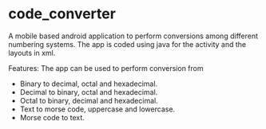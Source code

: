 # code_converter
A mobile based android application to perform conversions among different numbering systems.
The app is coded using java for the activity and the layouts in xml.

Features:
The app can be used to perform conversion from
  * Binary to decimal, octal and hexadecimal.
  * Decimal to binary, octal and hexadecimal.
  * Octal to binary, decimal and hexadecimal.
  * Text to morse code, uppercase and lowercase.
  * Morse code to text.
